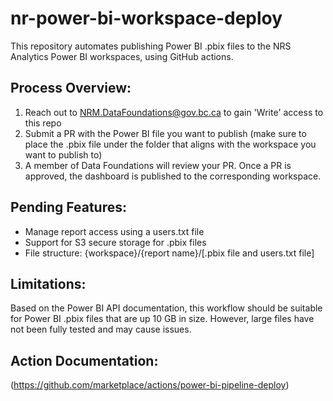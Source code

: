 # nr-power-bi-workspace-deploy
This repository automates publishing Power BI .pbix files to the NRS Analytics Power BI workspaces, using GitHub actions.

## Process Overview: 
1. Reach out to NRM.DataFoundations@gov.bc.ca to gain 'Write' access to this repo
2. Submit a PR with the Power BI file you want to publish (make sure to place the .pbix file under the folder that aligns with the workspace you want to publish to)
3. A member of Data Foundations will review your PR. Once a PR is approved, the dashboard is published to the corresponding workspace.

## Pending Features: 
- Manage report access using a users.txt file
- Support for S3 secure storage for .pbix files
- File structure: {workspace}/{report name}/[.pbix file and users.txt file]

## Limitations: 
Based on the Power BI API documentation, this workflow should be suitable for Power BI .pbix files that are up 10 GB in size. However, large files have not been fully tested and may cause issues. 

## Action Documentation: 
(https://github.com/marketplace/actions/power-bi-pipeline-deploy)
